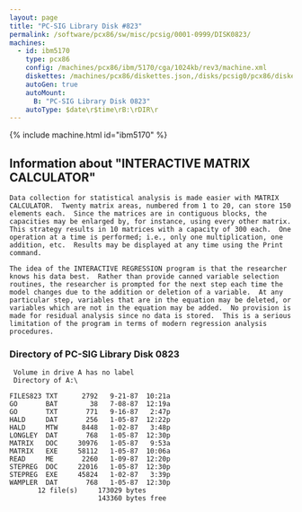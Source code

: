 ```yaml
---
layout: page
title: "PC-SIG Library Disk #823"
permalink: /software/pcx86/sw/misc/pcsig/0001-0999/DISK0823/
machines:
  - id: ibm5170
    type: pcx86
    config: /machines/pcx86/ibm/5170/cga/1024kb/rev3/machine.xml
    diskettes: /machines/pcx86/diskettes.json,/disks/pcsig0/pcx86/diskettes.json
    autoGen: true
    autoMount:
      B: "PC-SIG Library Disk 0823"
    autoType: $date\r$time\rB:\rDIR\r
---
```


{% include machine.html id="ibm5170" %}

## Information about "INTERACTIVE MATRIX CALCULATOR"

    Data collection for statistical analysis is made easier with MATRIX
    CALCULATOR.  Twenty matrix areas, numbered from 1 to 20, can store 150
    elements each.  Since the matrices are in contiguous blocks, the
    capacities may be enlarged by, for instance, using every other matrix.
    This strategy results in 10 matrices with a capacity of 300 each.  One
    operation at a time is performed; i.e., only one multiplication, one
    addition, etc.  Results may be displayed at any time using the Print
    command.
    
    The idea of the INTERACTIVE REGRESSION program is that the researcher
    knows his data best.  Rather than provide canned variable selection
    routines, the researcher is prompted for the next step each time the
    model changes due to the addition or deletion of a variable.  At any
    particular step, variables that are in the equation may be deleted, or
    variables which are not in the equation may be added.  No provision is
    made for residual analysis since no data is stored.  This is a serious
    limitation of the program in terms of modern regression analysis
    procedures.

### Directory of PC-SIG Library Disk 0823

     Volume in drive A has no label
     Directory of A:\

    FILES823 TXT      2792   9-21-87  10:21a
    GO       BAT        38   7-08-87  12:19a
    GO       TXT       771   9-16-87   2:47p
    HALD     DAT       256   1-05-87  12:22p
    HALD     MTW      8448   1-02-87   3:48p
    LONGLEY  DAT       768   1-05-87  12:30p
    MATRIX   DOC     30976   1-05-87   9:53a
    MATRIX   EXE     58112   1-05-87  10:06a
    READ     ME       2260   1-09-87  12:20p
    STEPREG  DOC     22016   1-05-87  12:30p
    STEPREG  EXE     45824   1-02-87   3:39p
    WAMPLER  DAT       768   1-05-87  12:30p
           12 file(s)     173029 bytes
                          143360 bytes free

